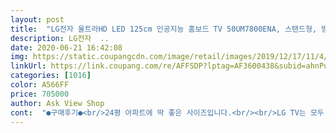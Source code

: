 ```yaml
---
layout: post 
title:  "LG전자 울트라HD LED 125cm 인공지능 홈보드 TV 50UM7800ENA, 스탠드형, 방문설치" 
description: LG전자  ..
date: 2020-06-21 16:42:08 
img: https://static.coupangcdn.com/image/retail/images/2019/12/17/11/4/40a331b4-e115-4889-bc46-53efd33f51fc.jpg 
linkUrl: https://link.coupang.com/re/AFFSDP?lptag=AF3600438&subid=ahnPublicAsk&pageKey=1095673483&itemId=2053195741&vendorItemId=70052500657&traceid=V0-113-464242a1c4593b01 
categories: [1016] 
color: A566FF 
price: 705000 
author: Ask View Shop 
cont:  "●구매후기●<br/>24평 아파트에 딱 좋은 사이즈입니다.<br/><br/>LG TV는 모두 IPS 패널인 줄 알았으나 아닙니다.<br/><br/>그것 빼고는 12년만에 사서 그런지 다 좋습니다.<br/><br/>사용에는 문제없는 구조로 만들었겠죠뭐^^<br/>어떤 분의 상품평처럼 정면에서는 화질이 엄청난데<br/>옆에서보면 약간 밝게 보입니다.<br/><br/>유튜브도 블루투스가 되서 핸폰으로 연결했네요<br/>음질음량은 사운드바가 필요없을정도로 최고 좋습니다(설정을 잘해야함.<br/>고급 기능탑재 되었음)<br/>이사오기전 기사님이 tv먼저 설치해 주시고 갔을때는 조금 작은건가 싶었는데.<br/>이사후 거실장 위에 올려 놓으니 딱 좋은 사이즈더라구요.<br/><br/>좋은 상품, 날짜까지 맞춰서  잘 받았습니다<br/>화질 좋고, 사운드 좋고, 무엇보다 가격좋고, 유튜브되고, 넷플릭스도 볼수 있어 좋습니다.<br/><br/>화질 좋음.<br/>옆에서 보면 완전 흐려짐.<br/>정면에서 보면 아주좋음<br/>후기에 다리가 플라스틱이라고 되어 있는걸 봤는데 다리가 좀 약해보이기는 한것 같아요.<br/><br/>" 
---
```

